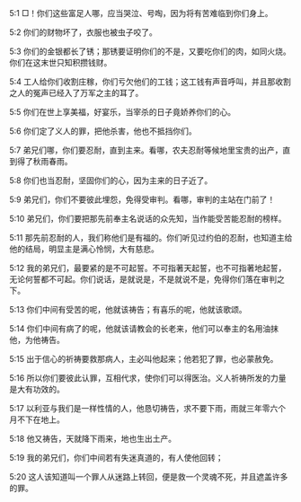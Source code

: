 <a id="1"></a>5:1  □！你们这些富足人哪，应当哭泣、号啕，因为将有苦难临到你们身上。  

<a id="2"></a>5:2  你们的财物坏了，衣服也被虫子咬了。  

<a id="3"></a>5:3  你们的金银都长了锈；那锈要证明你们的不是，又要吃你们的肉，如同火烧。你们在这末世只知积攒钱财。  

<a id="4"></a>5:4  工人给你们收割庄稼，你们亏欠他们的工钱；这工钱有声音呼叫，并且那收割之人的冤声已经入了万军之主的耳了。  

<a id="5"></a>5:5  你们在世上享美福，好宴乐，当宰杀的日子竟娇养你们的心。  

<a id="6"></a>5:6  你们定了义人的罪，把他杀害，他也不抵挡你们。  

<a id="7"></a>5:7  弟兄们哪，你们要忍耐，直到主来。看哪，农夫忍耐等候地里宝贵的出产，直到得了秋雨春雨。  

<a id="8"></a>5:8  你们也当忍耐，坚固你们的心，因为主来的日子近了。  

<a id="9"></a>5:9  弟兄们，你们不要彼此埋怨，免得受审判。看哪，审判的主站在门前了！  

<a id="10"></a>5:10  弟兄们，你们要把那先前奉主名说话的众先知，当作能受苦能忍耐的榜样。  

<a id="11"></a>5:11  那先前忍耐的人，我们称他们是有福的。你们听见过约伯的忍耐，也知道主给他的结局，明显主是满心怜悯，大有慈悲。  

<a id="12"></a>5:12  我的弟兄们，最要紧的是不可起誓。不可指著天起誓，也不可指著地起誓，无论何誓都不可起。你们说话，是就说是，不是就说不是，免得你们落在审判之下。  

<a id="13"></a>5:13  你们中间有受苦的呢，他就该祷告；有喜乐的呢，他就该歌颂。  

<a id="14"></a>5:14  你们中间有病了的呢，他就该请教会的长老来，他们可以奉主的名用油抹他，为他祷告。  

<a id="15"></a>5:15  出于信心的祈祷要救那病人，主必叫他起来；他若犯了罪，也必蒙赦免。  

<a id="16"></a>5:16  所以你们要彼此认罪，互相代求，使你们可以得医治。义人祈祷所发的力量是大有功效的。  

<a id="17"></a>5:17  以利亚与我们是一样性情的人，他恳切祷告，求不要下雨，雨就三年零六个月不下在地上。  

<a id="18"></a>5:18  他又祷告，天就降下雨来，地也生出土产。  

<a id="19"></a>5:19  我的弟兄们，你们中间若有失迷真道的，有人使他回转；  

<a id="20"></a>5:20  这人该知道叫一个罪人从迷路上转回，便是救一个灵魂不死，并且遮盖许多的罪。  
